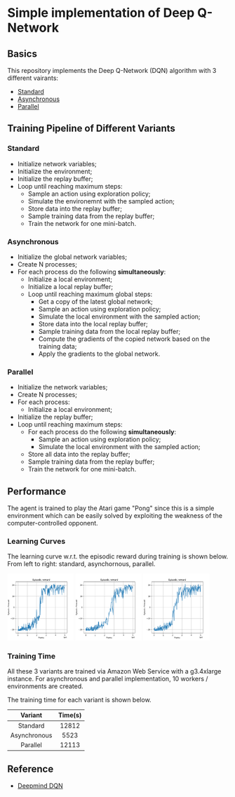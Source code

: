# Simple implementation of Deep Q-Network
## Basics
This repository implements the Deep Q-Network (DQN) algorithm with 3 different vairants: 
- [Standard](https://github.com/ZhenkaiShou/project/tree/master/stand%20alone%20implementation/DQN/Standard)
- [Asynchronous](https://github.com/ZhenkaiShou/project/tree/master/stand%20alone%20implementation/DQN/Asynchronous)
- [Parallel](https://github.com/ZhenkaiShou/project/tree/master/stand%20alone%20implementation/DQN/Parallel)
## Training Pipeline of Different Variants
### Standard
- Initialize network variables;
- Initialize the environment;
- Initialize the replay buffer;
- Loop until reaching maximum steps:
  - Sample an action using exploration policy;
  - Simulate the environemnt with the sampled action;
  - Store data into the replay buffer;
  - Sample training data from the replay buffer;
  - Train the network for one mini-batch.
### Asynchronous
- Initialize the global network variables;
- Create N processes;
- For each process do the following **simultaneously**:
  - Initialize a local environment;
  - Initialize a local replay buffer;
  - Loop until reaching maximum global steps:
    - Get a copy of the latest global network;
    - Sample an action using exploration policy;
    - Simulate the local environment with the sampled action;
    - Store data into the local replay buffer;
    - Sample training data from the local replay buffer;
    - Compute the gradients of the copied network based on the training data;
    - Apply the gradients to the global network.
### Parallel
- Initialize the network variables;
- Create N processes;
- For each process:
  - Initialize a local environment;
- Initialize the replay buffer;
- Loop until reaching maximum steps:
  - For each process do the following **simultaneously**:
    - Sample an action using exploration policy;
    - Simulate the local environment with the sampled action;
  - Store all data into the replay buffer;
  - Sample training data from the replay buffer;
  - Train the network for one mini-batch.

## Performance
The agent is trained to play the Atari game "Pong" since this is a simple environment which can be easily solved by exploiting the weakness of the computer-controlled opponent.
### Learning Curves
The learning curve w.r.t. the episodic reward during training is shown below. From left to right: standard, asynchornous, parallel.

<p float="center">
  <img src="/stand%20alone%20implementation/DQN/Standard/Figures/Training/dqn.png" width="30%"/>
  <img src="/stand%20alone%20implementation/DQN/Asynchronous/Figures/Training/async_dqn.png" width="30%"/>
  <img src="/stand%20alone%20implementation/DQN/Parallel/Figures/Training/par_dqn.png" width="30%"/>
</p>

### Training Time
All these 3 variants are trained via Amazon Web Service with a g3.4xlarge instance. For asynchronous and parallel implementation, 10 workers / environments are created.

The training time for each variant is shown below.

|    Variant   | Time(s) |
|:------------:|:-------:|
|   Standard   |  12812  |
| Asynchronous |   5523  |
|   Parallel   |  12113  |

## Reference

- [Deepmind DQN](https://deepmind.com/research/dqn/)


